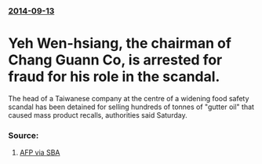 ### [2014-09-13](/news/2014/09/13/index.md)

# Yeh Wen-hsiang, the chairman of Chang Guann Co, is arrested for fraud for his role in the scandal. 

The head of a Taiwanese company at the centre of a widening food safety scandal has been detained for selling hundreds of tonnes of &quot;gutter oil&quot; that caused mass product recalls, authorities said Saturday.


### Source:

1. [AFP via SBA](http://www.sbs.com.au/news/article/2014/09/13/taiwan-executive-detained-gutter-oil-food-safety-scandal-deepens)
